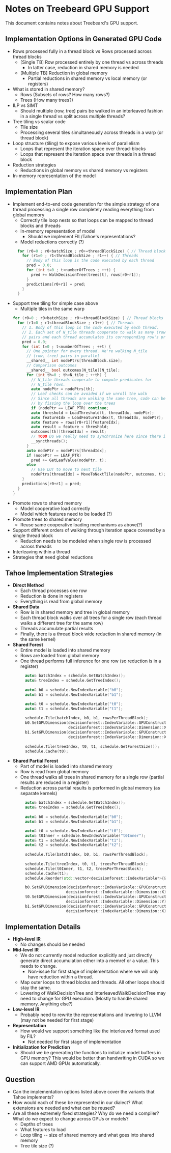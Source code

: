 # Notes on Treebeard GPU Support

This document contains notes about Treebeard's GPU support.

## Implementation Options in Generated GPU Code

* Rows processed fully in a thread block vs Rows processed across thread blocks
  * [Single TB] Row processed entirely by one thread vs across threads
    * In latter case, reduction in shared memory is needed 
  * [Multiple TB] Reduction in global memory
    * Partial reductions in shared memory vs local memory (or registers)
* What is stored in shared memory?
  * Rows (Subsets of rows? How many rows?)
  * Trees (How many trees?)
* ILP vs SIMT
  * Should multiple (row, tree) pairs be walked in an interleaved fashion in a single thread vs split across multiple threads? 
* Tree tiling vs scalar code 
  * Tile size
  * Processing several tiles simultaneously across threads in a warp (or thread block)
* Loop structure (tiling) to expose various levels of parallelism
  * Loops that represent the iteration space over thread-blocks
  * Loops that represent the iteration space over threads in a thread block
* Reduction strategies
  * Reductions in global memory vs shared memory vs registers
* In-memory representation of the model

## Implementation Plan

* Implement end-to-end code generation for the simple strategy of one thread processing a single row completely reading everything from global memory
  * Correctly tile loop nests so that loops can be mapped to thread blocks and threads
  * In-memory representation of model
    * Should we implement FIL/Tahoe's representations?
  * Model reductions correctly (?)
  ```C++
    for (r0=0 ; r0<batchSize ; r0+=threadBlockSize) { // Thread blocks
      for (r1=0 ; r1<threadBlockSize ; r1++) { // Threads
        // Body of this loop is the code executed by each thread
        pred = 0.0;
        for (int t=0 ; t<numberOfTrees ; ++t) {
          pred += WalkDecisionTree(trees[t], rows[r0+r1]);
        }
        predictions[r0+r1] = pred;
      }
    }
    ```
* Support tree tiling for simple case above
  * Multiple tiles in the same warp
  ```C++
  for (r0=0 ; r0<batchSize ; r0+=threadBlockSize) { // Thread blocks
    for (r1=0 ; r1<threadBlockSize ; r1++) { // Threads
      // 1. Body of this loop is the code executed by each thread.
      // 2. Each set of N_tile threads cooperate to walk as many (row, tree) 
      // pairs and each thread accumulates its corresponding row's prediction.
      pred = 0.0;
      for (int t=0 ; t<numberOfTrees ; ++t) {
        // One pointer for every thread. We're walking N_tile 
        // (row, tree) pairs in parallel
        __shared__ int nodePtrs[threadBlock.size]; 
        // Comparison outcomes
        __shared__ bool outcomes[N_tile][N_tile];
        for (int th=0 ; th<N_tile ; ++th) {
          // N_tile threads cooperate to compute predicates for
          // N_tile rows.
          auto nodePtr = nodePtrs[th];
          // Leaf checks can be avoided if we unroll the walk
          // Since all threads are walking the same tree, code can be specialized
          // by fissing the loop over the trees
          if (nodePtr == LEAF_PTR) continue;
          auto threshold = LoadThreshold(t, threadIdx, nodePtr);
          auto featureIdx = LoadFeatureIndex(t, threadIdx, nodePtr);
          auto feature = rows[r0+r1][featureIdx];
          auto result = feature < threshold;
          outcomes[th][threadIdx] = result;
          // TODO Do we really need to synchronize here since there is no divergence?
          __syncthreads();
        }
        auto nodePtr = nodePtrs[threadIdx];
        if (nodePtr == LEAF_PTR)
          pred += GetLeafValue(nodePtr, t);
        else
          // Use LUT to move to next tile
          nodePtrs[threadIdx] = MoveToNextTile(nodePtr, outcomes, t);
      }
      predictions[r0+r1] = pred;
    }
  }
  ```
* Promote rows to shared memory
  * Model cooperative load correctly
  * Model which features need to be loaded (?)
* Promote trees to shared memory
  * Reuse same cooperative loading mechanisms as above(?)
* Support different orders of walking through iteration space covered by a single thread block
  * Reduction needs to be modeled when single row is processed across threads
* Interleaving within a thread
* Strategies that need global reductions

## Tahoe Implementation Strategies

* __Direct Method__ 
  * Each thread processes one row
  * Reduction is done in registers
  * Everything is read from global memory
* __Shared Data__
  * Row is in shared memory and tree in global memory
  * Each thread block walks over all trees for a single row (each thread walks a different tree for the same row)
  * Threads accumulate partial results
  * Finally, there is a thread block wide reduction in shared memory (in the same kernel)
* __Shared Forest__
  * Entire model is loaded into shared memory
  * Rows are loaded from global memory
  * One thread performs full inference for one row (so reduction is in a register)
    ```C++
      auto& batchIndex = schedule.GetBatchIndex();
      auto& treeIndex = schedule.GetTreeIndex();
      
      auto& b0 = schedule.NewIndexVariable("b0");
      auto& b1 = schedule.NewIndexVariable("b1");

      auto& t0 = schedule.NewIndexVariable("t0");
      auto& t1 = schedule.NewIndexVariable("t1");
      
      schedule.Tile(batchIndex, b0, b1, rowsPerThreadBlock);
      b0.SetGPUDimension(decisionforest::IndexVariable::GPUConstruct::Grid,
                         decisionforest::IndexVariable::Dimension::X);
      b1.SetGPUDimension(decisionforest::IndexVariable::GPUConstruct::ThreadBlock,
                         decisionforest::IndexVariable::Dimension::X);
      
      schedule.Tile(treeIndex, t0, t1, schedule.GetForestSize());
      schedule.Cache(t0);
    ```
* __Shared Partial Forest__
  * Part of model is loaded into shared memory
  * Row is read from global memory
  * One thread walks all trees in shared memory for a single row (partial results are reduced in a register)
  * Reduction across partial results is performed in global memory (as separate kernels)
    ```C++
      auto& batchIndex = schedule.GetBatchIndex();
      auto& treeIndex = schedule.GetTreeIndex();
      
      auto& b0 = schedule.NewIndexVariable("b0");
      auto& b1 = schedule.NewIndexVariable("b1");

      auto& t0 = schedule.NewIndexVariable("t0");
      auto& t0Inner = schedule.NewIndexVariable("t0Inner");
      auto& t1 = schedule.NewIndexVariable("t1");
      auto& t2 = schedule.NewIndexVariable("t2");
      
      schedule.Tile(batchIndex, b0, b1, rowsPerThreadBlock);
      
      schedule.Tile(treeIndex, t0, t1, treesPerThreadBlock);
      schedule.Tile(t0Inner, t1, t2, treesPerThreadBlock);
      schedule.Cache(t1);
      schedule.Reorder(std::vector<decisionforest::IndexVariable*>{&b0, &t0, &b1, &t1, &t2});

      b0.SetGPUDimension(decisionforest::IndexVariable::GPUConstruct::Grid, 
                        decisionforest::IndexVariable::Dimension::X);
      t0.SetGPUDimension(decisionforest::IndexVariable::GPUConstruct::Grid,
                        decisionforest::IndexVariable::Dimension::Y);
      b1.SetGPUDimension(decisionforest::IndexVariable::GPUConstruct::ThreadBlock,
                        decisionforest::IndexVariable::Dimension::X);
    ```

## Implementation Details
* __High-level IR__
  * No changes should be needed
* __Mid-level IR__ 
  * We do not currently model reduction explicitly and just directly generate direct accumulation either into a memref or a value. This needs to change.
    * Non-issue for first stage of implementation where we will only have reduction within a thread.
  * Map outer loops to thread blocks and threads. All other loops should stay the same. 
  * Lowering of WalkDecisionTree and InterleavedWalkDecisionTree may need to change for GPU execution. (Mostly to handle shared memory. Anything else?)
* __Low-level IR__
  * Probably need to rewrite the representations and lowering to LLVM (may not be needed for first stage)
* __Representation__
  * How would we support something like the interleaved format used by FIL?
    * Not needed for first stage of implementation
* __Initialization for Prediction__
  * Should we be generating the functions to initialize model buffers in GPU memory? This would be better than handwriting in CUDA so we can support AMD GPUs automatically.

## Question
* Can the implementation options listed above cover the variants that Tahoe implements?
* How would each of these be represented in our dialect? What extensions are needed and what can be reused?
* Are all these extremely fixed strategies? Why do we need a compiler? What do we expect to change across GPUs or models?
  * Depths of trees
  * What features to load
  * Loop tiling -- size of shared memory and what goes into shared memory
  * Tree tile size (?)